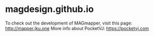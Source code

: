# magdesign.github.io


To check out the development of MAGmapper, visit this page: http://mapper.jku.one
More info about PocketVJ: https://pocketvj.com
